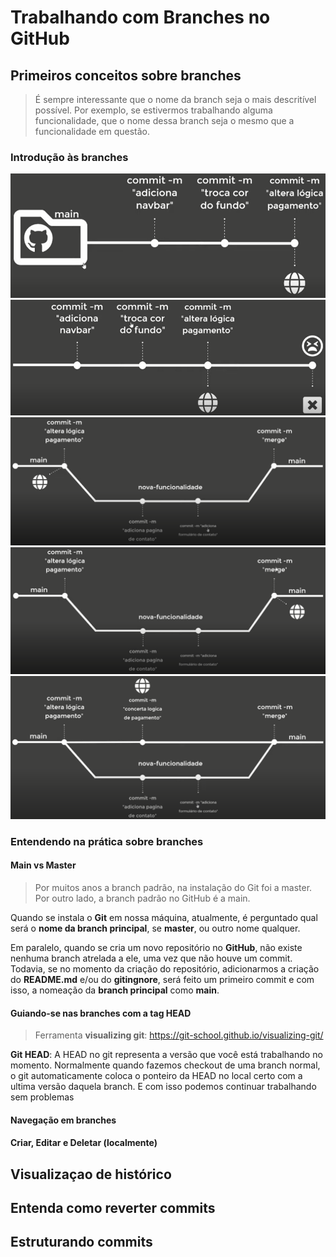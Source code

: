 # Trabalhando com Branches no GitHub



## Primeiros conceitos sobre branches

> É sempre interessante que o nome da branch seja o mais descritível possível. Por exemplo, se estivermos trabalhando alguma funcionalidade, que o nome dessa branch seja o mesmo que a funcionalidade em questão.



### Introdução às branches

<img src="./img/v01f01.png">

<img src="./img/v01f02.png">

<img src="./img/v01f03.png">

<img src="./img/v01f04.png">

<img src="./img/v01f05.png">



### Entendendo na prática sobre branches

#### Main vs Master

> Por muitos anos a branch padrão, na instalação do Git foi a master. Por outro lado, a branch padrão no GitHub é a main.

Quando se instala o **Git** em nossa máquina, atualmente, é perguntado qual será o **nome da branch principal**, se **master**, ou outro nome qualquer.

Em paralelo, quando se cria um novo repositório no **GitHub**, não existe nenhuma branch atrelada a ele, uma vez que não houve um commit. Todavia, se no momento da criação do repositório, adicionarmos a criação do **README.md** e/ou do **gitingnore**, será feito um primeiro commit e com isso, a nomeação da **branch principal** como **main**.



#### Guiando-se nas branches com a tag HEAD

> Ferramenta **visualizing git**: https://git-school.github.io/visualizing-git/



**Git HEAD**: A HEAD no git representa a versão que você está trabalhando no momento. Normalmente quando fazemos checkout de uma branch normal, o git automaticamente coloca o ponteiro da HEAD no local certo com a ultima versão daquela branch. E com isso podemos continuar trabalhando sem problemas







#### Navegação em branches





#### Criar, Editar e Deletar (localmente)







## Visualizaçao de histórico







## Entenda como reverter commits







## Estruturando commits





